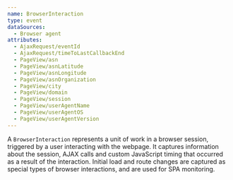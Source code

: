 ```yaml
---
name: BrowserInteraction
type: event
dataSources:
  - Browser agent
attributes:
  - AjaxRequest/eventId
  - AjaxRequest/timeToLastCallbackEnd
  - PageView/asn
  - PageView/asnLatitude
  - PageView/asnLongitude
  - PageView/asnOrganization
  - PageView/city
  - PageView/domain
  - PageView/session
  - PageView/userAgentName
  - PageView/userAgentOS
  - PageView/userAgentVersion
---
```


A `BrowserInteraction` represents a unit of work in a browser session, triggered by a user interacting with the webpage. It captures information about the session, AJAX calls and custom JavaScript timing that occurred as a result of the interaction. Initial load and route changes are captured as special types of browser interactions, and are used for SPA monitoring.